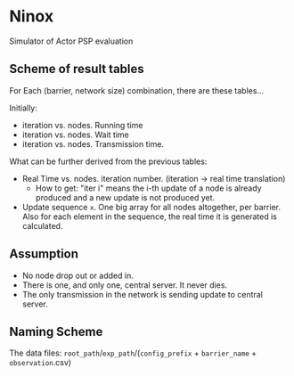 # Ninox
Simulator of Actor PSP evaluation


## Scheme of result tables

For Each (barrier, network size) combination, there are these tables...

Initially:
- iteration vs. nodes. Running time
- iteration vs. nodes. Wait time
- iteration vs. nodes. Transmission time.

What can be further derived from the previous tables:

- Real Time vs. nodes. iteration number. (iteration -> real time translation)
  + How to get: "iter i" means the i-th update of a node is already produced and a new update is not produced yet.
- Update sequence `x`. One big array for all nodes altogether, per barrier. Also for each element in the sequence, the real time it is generated is calculated.

## Assumption

- No node drop out or added in.
- There is one, and only one, central server. It never dies.
- The only transmission in the network is sending update to central server.



## Naming Scheme

The data files: `root_path`/`exp_path`/(`config_prefix` + `barrier_name` + `observation`.csv) 
